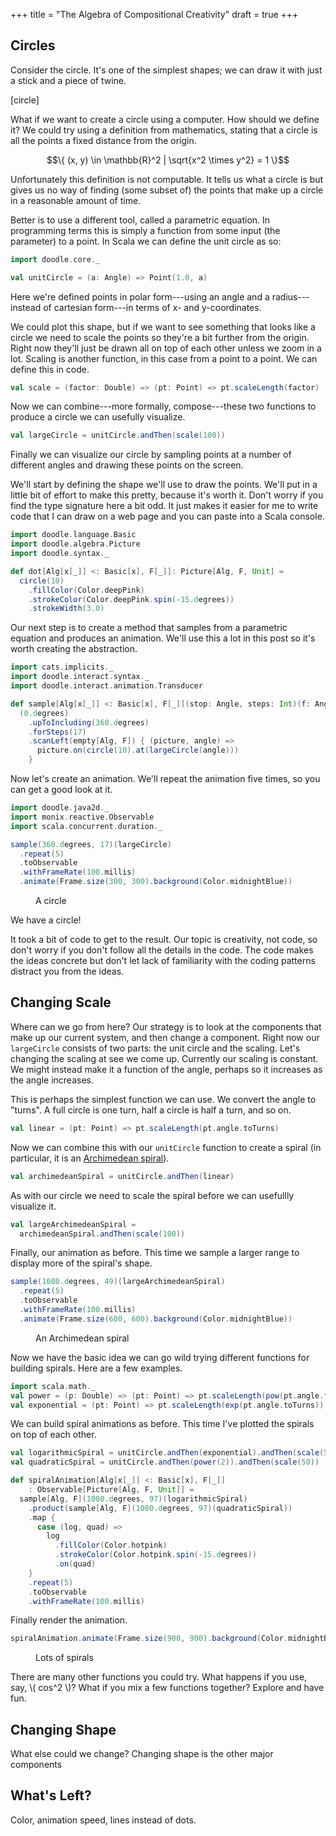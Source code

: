 +++
title = "The Algebra of Compositional Creativity"
draft = true
+++

<script defer src="/js/compositional-creativity-opt.js" onload="EntryPoint.go();"></script>
<link rel="stylesheet" href="https://cdn.jsdelivr.net/npm/katex@0.11.1/dist/katex.min.css" integrity="sha384-zB1R0rpPzHqg7Kpt0Aljp8JPLqbXI3bhnPWROx27a9N0Ll6ZP/+DiW/UqRcLbRjq" crossorigin="anonymous">
<script defer src="https://cdn.jsdelivr.net/npm/katex@0.11.1/dist/katex.min.js" integrity="sha384-y23I5Q6l+B6vatafAwxRu/0oK/79VlbSz7Q9aiSZUvyWYIYsd+qj+o24G5ZU2zJz" crossorigin="anonymous"></script>
<script defer src="https://cdn.jsdelivr.net/npm/katex@0.11.1/dist/contrib/auto-render.min.js" integrity="sha384-kWPLUVMOks5AQFrykwIup5lo0m3iMkkHrD0uJ4H5cjeGihAutqP0yW0J6dpFiVkI" crossorigin="anonymous"
        onload="renderMathInElement(document.body);"></script>


## Circles

Consider the circle. It's one of the simplest shapes; we can draw it with just a stick and a piece of twine.

[circle]

What if we want to create a circle using a computer. How should we define it?
We could try using a definition from mathematics, stating that a circle is all the points a fixed distance from the origin.

$$\{ (x, y) \in \mathbb{R}^2 | \sqrt{x^2 \times y^2} = 1 \}$$

Unfortunately this definition is not computable. It tells us what a circle is but gives us no way of finding (some subset of) the points that make up a circle in a reasonable amount of time.

Better is to use a different tool, called a parametric equation. In programming terms this is simply a function from some input (the parameter) to a point. In Scala we can define the unit circle as so:

```scala
import doodle.core._

val unitCircle = (a: Angle) => Point(1.0, a)
```

Here we're defined points in polar form---using an angle and a radius---instead of cartesian form---in terms of x- and y-coordinates.

We could plot this shape, but if we want to see something that looks like a circle we need to scale the points so they're a bit further from the origin. Right now they'll just be drawn all on top of each other unless we zoom in a lot. Scaling is another function, in this case from a point to a point. We can define this in code.

```scala
val scale = (factor: Double) => (pt: Point) => pt.scaleLength(factor)
```

Now we can combine---more formally, compose---these two functions to produce a circle we can usefully visualize.

```scala
val largeCircle = unitCircle.andThen(scale(100))
```

Finally we can visualize our circle by sampling points at a number of different angles and drawing these points on the screen.

We'll start by defining the shape we'll use to draw the points. We'll put in a little bit of effort to make this pretty, because it's worth it. Don't worry if you find the type signature here a bit odd. It just makes it easier for me to write code that I can draw on a web page and you can paste into a Scala console.


```scala
import doodle.language.Basic
import doodle.algebra.Picture
import doodle.syntax._

def dot[Alg[x[_]] <: Basic[x], F[_]]: Picture[Alg, F, Unit] =
  circle(10)
    .fillColor(Color.deepPink)
    .strokeColor(Color.deepPink.spin(-15.degrees))
    .strokeWidth(3.0)
```

Our next step is to create a method that samples from a parametric equation and produces an animation. We'll use this a lot in this post so it's worth creating the abstraction.

```scala
import cats.implicits._
import doodle.interact.syntax._
import doodle.interact.animation.Transducer

def sample[Alg[x[_]] <: Basic[x], F[_]](stop: Angle, steps: Int)(f: Angle => Point): Transducer[Picture[Alg, F, Unit]] =
  (0.degrees)
    .upToIncluding(360.degrees)
    .forSteps(17)
    .scanLeft(empty[Alg, F]) { (picture, angle) =>
      picture.on(circle(10).at(largeCircle(angle)))
    }
```

Now let's create an animation. We'll repeat the animation five times, so you can get a good look at it.

```scala
import doodle.java2d._
import monix.reactive.Observable
import scala.concurrent.duration._

sample(360.degrees, 17)(largeCircle)
  .repeat(5)
  .toObservable
  .withFrameRate(100.millis)
  .animate(Frame.size(300, 300).background(Color.midnightBlue))
```

<figure>
  <div id="circle"></div>
  <figcaption>A circle</figcaption>
</figure>

We have a circle!

It took a bit of code to get to the result. Our topic is creativity, not code, so don't worry if you don't follow all the details in the code. The code makes the ideas concrete but don't let lack of familiarity with the coding patterns distract you from the ideas.


## Changing Scale

Where can we go from here? Our strategy is to look at the components that make up our current system, and then change a component. Right now our `largeCircle` consists of two parts: the unit circle and the scaling. Let's changing the scaling at see we come up. Currently our scaling is constant. We might instead make it a function of the angle, perhaps so it increases as the angle increases.


This is perhaps the simplest function we can use. We convert the angle to "turns". A full circle is one turn, half a circle is half a turn, and so on.

```scala
val linear = (pt: Point) => pt.scaleLength(pt.angle.toTurns)
```

Now we can combine this with our `unitCircle` function to create a spiral (in particular, it is an [Archimedean spiral](https://en.wikipedia.org/wiki/Archimedean_spiral)).

```scala
val archimedeanSpiral = unitCircle.andThen(linear)
```

As with our circle we need to scale the spiral before we can usefullly visualize it.

```scala
val largeArchimedeanSpiral =
  archimedeanSpiral.andThen(scale(100))
```

Finally, our animation as before. This time we sample a larger range to display more of the spiral's shape.

```scala
sample(1080.degrees, 49)(largeArchimedeanSpiral)
  .repeat(5)
  .toObservable
  .withFrameRate(100.millis)
  .animate(Frame.size(600, 600).background(Color.midnightBlue))
```

<figure>
  <div id="archimedean"></div>
  <figcaption>An Archimedean spiral</figcaption>
</figure>

Now we have the basic idea we can go wild trying different functions for building spirals. Here are a few examples.

```scala
import scala.math._
val power = (p: Double) => (pt: Point) => pt.scaleLength(pow(pt.angle.toTurns, p))
val exponential = (pt: Point) => pt.scaleLength(exp(pt.angle.toTurns))
```

We can build spiral animations as before. This time I've plotted the spirals on top of each other.

```scala
val logarithmicSpiral = unitCircle.andThen(exponential).andThen(scale(50))
val quadraticSpiral = unitCircle.andThen(power(2)).andThen(scale(50))

def spiralAnimation[Alg[x[_]] <: Basic[x], F[_]]
    : Observable[Picture[Alg, F, Unit]] =
  sample[Alg, F](1080.degrees, 97)(logarithmicSpiral)
    .product(sample[Alg, F](1080.degrees, 97)(quadraticSpiral))
    .map {
      case (log, quad) =>
        log
          .fillColor(Color.hotpink)
          .strokeColor(Color.hotpink.spin(-15.degrees))
          .on(quad)
    }
    .repeat(5)
    .toObservable
    .withFrameRate(100.millis)
```

Finally render the animation.

```scala
spiralAnimation.animate(Frame.size(900, 900).background(Color.midnightBlue))
```

<figure>
  <div id="spiral"></div>
  <figcaption>Lots of spirals</figcaption>
</figure>

There are many other functions you could try. What happens if you use, say, \\\( cos^2 \\\)? What if you mix a few functions together? Explore and have fun.


## Changing Shape

What else could we change? Changing shape is the other major components


## What's Left?

Color, animation speed, lines instead of dots.
